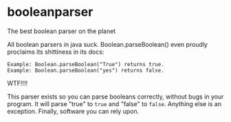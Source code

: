 # booleanparser
The best boolean parser on the planet

All boolean parsers in java suck.
Boolean.parseBoolean() even proudly proclaims its shittiness in its docs:

    Example: Boolean.parseBoolean("True") returns true.
    Example: Boolean.parseBoolean("yes") returns false.
  
WTF!!!!

This parser exists so you can parse booleans correctly, without bugs in your program.
It will parse "true" to `true` and "false" to `false`. Anything else is an exception.
Finally, software you can rely upon.
